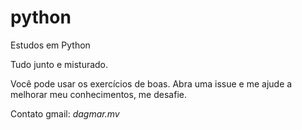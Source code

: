 # python
Estudos em Python

Tudo junto e misturado.

Você pode usar os exercícios de boas. Abra uma issue e me ajude a melhorar meu conhecimentos, me desafie.

Contato gmail: *dagmar.mv*
